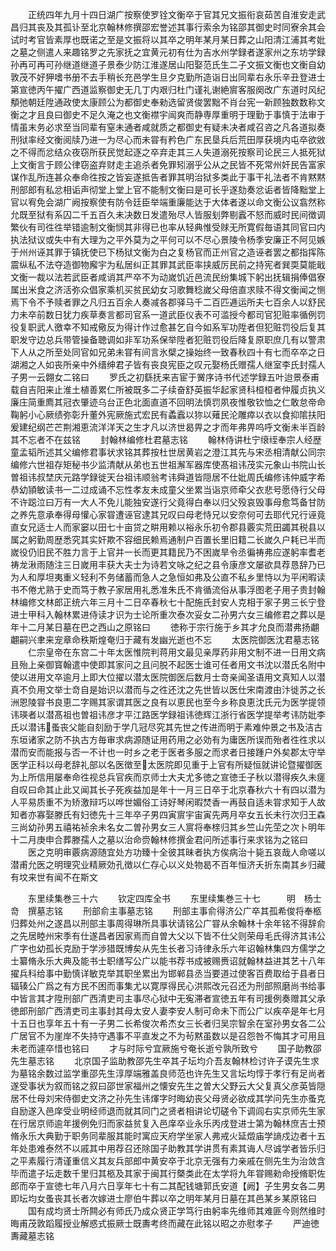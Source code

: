 <!-- { "loadSidebar": true } -->
　　正统四年九月十四日湖广按察使罗铨文衡卒于官其兄文振衔哀茹苦自淮安走武昌归其丧及其孤讣至北京翰林修撰邵宏誉述其事行索余为铭邵其御史时同寮余其会试时考官皆素厚也既诺之至是文振将以其卒之明年某月某日葬之山阳清江浦其考妣之墓之侧遣人来趣铭罗之先家抚之宜黄元初有仕为吉水州学録者遂家州之东坊学録孙再可再可孙继道继道子景泰少防江淮遂居山阳娶范氏生二子文振文衡也文衡自幼敦茂不好狎嗜书册不去手稍长充邑学生旦夕克勤所造诣日出同辈右永乐辛丑登进士第宣徳丙午擢广西道监察御史无几丁内艰归杜门谨礼谢絶賔客服阕改广东道时风纪頺弛朝廷陞通政使太康顾公为都御史奉勑选留贤俊罢黜不肖台宪一新顾独数数称文衡之才且良曰御史不足久淹之也文衡襟宇闿爽而静専厚重明于理勤于事慎于法审于情虽末务必求至当同辈有窒未通者咸就质之都御史有疑未决者咸召咨之凡各道拟奏刑狱率经文衡阅牍乃进一为尽心而未甞有矜色广东民垦兵后荒田厚获境内屯卒欲敓之不得而忿结众夜窃所获民觉起逐之卒弃走其三人失道溺死按察司论民三人抵死狱上文衡言于顾公律窃盗弃财走主追杀者免罪矧溺乎公从之民皆不死常州奸民告富家谋作乱所连甚众奉命徃按之皆妄遂抵告者罪其明治狱多类此于事干礼法者不肯黙黙刑部郎有私忿相诟声彻堂上堂上官不能制文衡曰是可长乎遂劾奏忿诟者皆降黜堂上官以宥免会湖广阙按察使有防令廷臣举端重廉能达于大体者遂以命文衡公议翕然称允既至狱有系囚二千五百久未决数日发遣殆尽人皆服刬弊剔蠧不怒而威时民间徴调繁伙有司徃徃举错逾制文衡悯其非得已也率从轻典惟受赇无所寛假毎语其同官曰内执法狱议或失中有大理为之平外莫为之平何可以不尽心景陵令杨季安廉正不阿见嫉于州州诬其罪于镇抚使已下杨狱文衡为白之复杨官而正州官之造诬者罢之都指挥陈震纵私不法夺造御物廨宇为私居纠正其罪其武臣率挟威厉民前之持宪者巽耎莫能戢文衡一裁以法若武臣者咸诮其严卒不为动嵗饥近邑流民纷集城下躬出抚辑捐俸倡寮属出米食之济活弥众倡家乘机买贫民幼女习歌舞稔嵗父母倍直求赎不得文衡闻之恻焉下令不予赎者罪之凡归五百余人奏减各郡驿马千二百匹逓运所夫七百余人以舒民力未卒前数日犹力疾草奏言都司官系一道武臣仪表不可滥授今都司官犯赃率循例罚役复职武人徼幸不知戒儆反为得计作过愈甚乞自今如系军功陞者但犯赃罚役后复其职发守边总兵带管操备聴调如非军功系保举陞者犯赃罚役后降复原职庶几有以警肃下人从之所至处同官如兄弟未甞有间言氷檗之操始终一致春秋四十有七而卒卒之日湖湘之人如丧所亲中外缙绅君子皆有丧良宪臣之叹元娶杨氏赠孺人继室李氏封孺人子男一云翺女二铭曰
　　罗氏之初繇抚来吉宦于黉序诗书代述学録五叶迨景泰甫载自吉阳来止淮土植善累仁所被既多二子续奋舒英振华起家贤科桓桓者仲履贞执义廉庄简重廌其冠衣肇迹乌台正色北面直道不回明法慎罚夙夜惟敬钦恤之仁敢怠帝命鞠躬小心厥绩弥彰升董外宪厥施式宏民有蟊蠧以狝以薙民沦雕瘁以衣以食抑隂扶阳爰建纪纲芒芒荆湘恵流洋洋天之生才凡以济世曷畀之才而年弗畀呜呼文衡未半百龄其不忘者不在兹铭
　　封翰林编修杜君墓志铭
　　翰林侍讲杜宁缞绖奉宗人经歴童孟韬所述其父编修君事状求铭其葬按杜世居黄岩之澄江其先与宋丞相清献公同宗编修六世祖存矩秘书少监清献从弟也五世祖澥军器库使髙祖讳茂实元象山书院山长曽祖讳叔埜庆元路学録徙天台祖讳顺翁考讳舜道皆隠居不仕妣周氏编修讳仲威字希恭幼頴敏读书一二过成诵不忘性孝友未成童父坐累当诣京师牵父衣悲号愿侍行父母不许跽泣曰万有一大人不免儿能独安遂行父竟得白奉以归父殁哀毁事母愈笃备甘防之养先意承奉得母懽心家甞遭诬官逮其兄叹曰母老恃兄以安奈何可去耶代兄行诬竟直女兄适士人而家窭以田七十亩贷之畊用赖以裕永乐初令郡县覈实荒田蠲其税县以属之躬勤周歴悉究其实奸欺不容细民赖焉通制户百置长里旧籍二长嵗久户耗已半而嵗役仍旧民不胜力言于上官并一长而更其籍民乃不困嵗旱令丞徧祷弗应遂躬率耆老祷龙湫雨随注三日嵗用丰获大夫士为诗若文咏之纪之县令康彦文屡欲具荐恳辞乃已为人和厚坦夷重义轻利不务储蓄而急人之急恒如弗及公直不私乡里恃以为平闲暇读书不倦尤熟于史而笃于教子家居用礼悉准朱氏不肯循流俗从事浮图老子用子贵封翰林编修文林郎正统六年三月十二日卒春秋七十配施氏封安人克相于家子男三长宁登进士甲科入翰林累进侍读才识为士论所重次泰次妥女二孙男六女三编修君之葬以是年十二月某日墓在巴之西山之原铭曰
　　徳称于宗行施于乡其才允良而潜弗扬翽翽嗣兴聿来宠章命秩斯煌奄归于藏有发幽光逝也不忘
　　太医院御医沈君墓志铭
　　仁宗皇帝在东宫二十年太医惟院判蒋用文最见亲厚药非用文制不进一日用文病且殆上亲御寳翰遣中使即其家问之且问脱不起医士谁可任者用文书沈以潜氏名附中使以进用文卒逾月上即大位擢以潜太医院御医后数月士竒亲闻圣语用文真知人以潜真不负用文举士竒自是始识以潜而与之徃还沈之先世皆以医仕宋南渡由汴徙苏之长洲恩陵甞书良恵二字赐其家谓其医之良有以恵民也至今乡称良恵沈氏元为医学提领讳瑛者以潜髙祖也曽祖讳彦才平江路医学録祖讳徳辉江浙行省医学提举考讳防妣李氏以潜讳蚤丧父能自刻励于学几冠尽究其先世之传进而明于素难仲景之书及洁古东垣诸家之防不执古方毎审求病源随证用药用之必効有为庸医所误而殆者徃徃求以潜而安而能报与否一不计也一时乡之老于医者多服之而求者日接踵户外矣郡太守举医学正科以母老辞礼部以名医徴至太医院即见重于上官有所疑恒就讲论暨擢御医为上所信用屡奉命徃视总兵官疾而京师士大夫尤多徳之宣徳壬子秋以潜得疾久未瘥自叹曰命其止此又闻其长子死疾益加是年十一月三日卒于北京春秋六十有四以潜为人平易质重不为矫激辩巧以哗世媚俗工诗好琴闲暇焚香一再鼓自适未甞求知于人故知者亦寡娶滕氏有妇徳先十三年卒子男四寅賔宇宙寅先两月卒女五长未行次归王森三尚幼孙男五禧祐祯余未名女二曽孙男女三人賔将奉榇归其乡竺山先茔之次卜明年十二月庚申合葬滕孺人之墓以治命赍翰林修撰金君问所述事行来求铭为之铭曰
　　医之克明审覈病源随宜处方功臻十全彼其昧者执方俟病治十毙五哀哉人命嗟以潜甫允医之明理究业精厥効孔徴以仁存心以义处物曷不百年恒济夭折东南其乡归藏有坟来世有闻不在斯文














　　东里续集巻三十六
　　钦定四库全书
　　东里续集巻三十七　　　明　杨士竒　撰墓志铭
　　刑部俞主事墓志铭
　　刑部主事俞得济公广卒其孤希俊将奉柩归葬处州之遂昌以刑部主事周得琳所具事状请铭公广甞从余翰林十余年铭不得辞俞之先居睦州宋季有仕遂昌者因家焉而自曽大父以下皆不仕父则荣母毛氏得济其讳公广字也幼孤长克励于学渉猎既博矣从先生长者习诗律永乐六年诏翰林集四方儒学之士纂脩永乐大典及能书士职缮写公广以能书荐书成被赐赉诏就翰林益进其艺十八年擢兵科给事中勤慎详敏克举其职坐累出为邯郸县丞当要道过使客百费取给于县者日辐辏公广爲之有方民不困而事集尤以寛厚得民心洪熙改元召还为刑部照磨尚书给事中皆言其才陞刑部广西清吏司主事尽心狱中无寃滞者宣徳五年有司援例奏赠其父承徳郎刑部广西清吏司主事封其母太安人妻李安人制可命未下而公广以疾卒是年七月十五日也享年五十有一子男二长希俊次希杰女三长者归吴宗智余在室孙男女各二公广居官不为崖岸不失持守遇事不平直发之不为茍黙虽数以是召怨咎不悔其才可用且未老而遽卒惜也铭曰
　　才与时际兮宜厥施兮奄长逝兮孰所致兮
　　国子助教邵先生墓志铭
　　北京国子监助教邵先生卒其子坛均介吾友翰林检讨许子谟先生求为墓铭余数过监学重邵先生淳厚端雅盖良师范也许先生又言坛均惇于孝行有足尚者遂受事状为叙而铭之叙曰邵世家福州之懐安先生之曽大父野云大父复真父彦英皆隠居不仕母刘宋侍御史文济之孙先生讳煇字时晦幼丧父母贤必欲成其学问先生亦蚤克自励遂入邑庠受业明经师退而就其同门之贤者相讲论切磋令下调闾右实京师先生家在行居京师逾年援例免归而家益贫复入邑庠卒业永乐丙戌登进士第为翰林庶吉士预脩永乐大典勤于职务同辈服其能时寓应天府学坐家人弗戒火延燬庙学謪戍边者十五年处患难泰然不以戚其中用荐召还除国子助教其学讲贯有素其诲人尽诚学者皆乐归之平素履行清谨重信义其友兵部郎中黄安卒于北京无强有力亲戚在侧先生为治敛含毕而遣子坛走数千里归其柩及其家于闽其行槩类此在太学将九年甞赐勑命授脩职佐郎而卒于宣徳七年八月六日享年七十有二其配钱塘郭氏安道【阙】子生男女各二男即坛均女蚤丧其长者次嫁进士廖伯牛葬以卒之明年某月日墓在其邑某乡某原铭曰
　　国有成均贤士所闗必有师氏乃成众贤正学笃行由躬率先维师其难匪今则然维时晦甫茂敦蹈履授业解惑式振厥士既夀考终而藏在此铭以昭之亦慰孝子
　　严迪徳夀藏墓志铭
